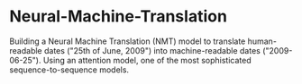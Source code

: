 # Neural-Machine-Translation
Building a Neural Machine Translation (NMT) model to translate human-readable dates ("25th of June, 2009") into machine-readable dates ("2009-06-25").
Using an attention model, one of the most sophisticated sequence-to-sequence models.
